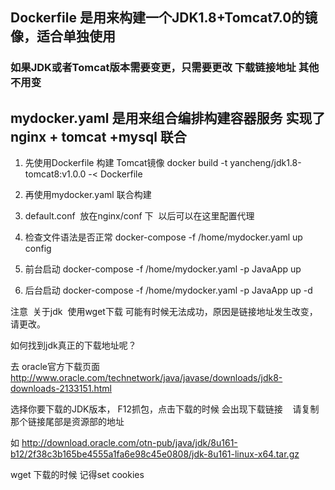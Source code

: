

## Dockerfile 是用来构建一个JDK1.8+Tomcat7.0的镜像，适合单独使用
### 如果JDK或者Tomcat版本需要变更，只需要更改 下载链接地址 其他不用变

## mydocker.yaml  是用来组合编排构建容器服务 实现了 nginx + tomcat +mysql 联合


1. 先使用Dockerfile 构建 Tomcat镜像
   docker build -t yancheng/jdk1.8-tomcat8:v1.0.0 -< Dockerfile

2. 再使用mydocker.yaml 联合构建

3. default.conf  放在nginx/conf 下  以后可以在这里配置代理



1. 检查文件语法是否正常
docker-compose -f /home/mydocker.yaml up config


2. 前台启动
docker-compose -f /home/mydocker.yaml -p JavaApp up

2. 后台启动
docker-compose -f /home/mydocker.yaml -p JavaApp up -d



注意  关于jdk  使用wget下载 可能有时候无法成功，原因是链接地址发生改变，请更改。

如何找到jdk真正的下载地址呢？

去 oracle官方下载页面  http://www.oracle.com/technetwork/java/javase/downloads/jdk8-downloads-2133151.html

选择你要下载的JDK版本， F12抓包，点击下载的时候 会出现下载链接    请复制那个链接尾部是资源部的地址

如   http://download.oracle.com/otn-pub/java/jdk/8u161-b12/2f38c3b165be4555a1fa6e98c45e0808/jdk-8u161-linux-x64.tar.gz

wget 下载的时候 记得set cookies 
